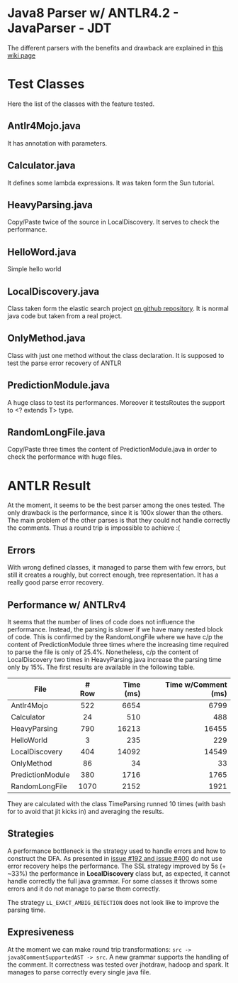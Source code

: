 # Java8 Parser w/ ANTLR4.2 - JavaParser - JDT

The different parsers with the benefits and drawback are explained in [this wiki page](https://rtse-isys.aau.at/giovanni.liva/java-parser/wikis/home)

# Test Classes

Here the list of the classes with the feature tested.

## Antlr4Mojo.java 
It has annotation with parameters.


## Calculator.java
It defines some lambda expressions. It was taken form the Sun tutorial.

## HeavyParsing.java
Copy/Paste twice of the source in LocalDiscovery. It serves to check the performance.

## HelloWord.java
Simple hello world

## LocalDiscovery.java
Class taken form the elastic search project [on github repository](https://github.com/elastic/elasticsearch/tree/master/core/src/main/java/org/elasticsearch/discovery).
It is normal java code but taken from a real project.

## OnlyMethod.java
Class with just one method without the class declaration. It is supposed to test the parse error recovery of ANTLR

## PredictionModule.java
A huge class to test its performances. Moreover it testsRoutes the support to <? extends T> type.

## RandomLongFile.java
Copy/Paste three times the content of PredictionModule.java in order to check the performance with huge files.


# ANTLR Result

At the moment, it seems to be the best parser among the ones tested. The only drawback is the performance, since it is 100x slower than the others.
The main problem of the other parses is that they could not handle correctly the comments. Thus a round trip is impossible to achieve :( 

## Errors
With wrong defined classes, it managed to parse them with few errors, but still it creates a roughly, but correct enough, tree representation.
It has a really good parse error recovery.

## Performance w/ ANTLRv4
It seems that the number of lines of code does not influence the performance. 
Instead, the parsing is slower if we have many nested block of code.
This is confirmed by the RandomLongFile where we have c/p the content of PredictionModule three times where the increasing time required to parse the file is only of 25.4%.
Nonetheless, c/p the content of LocalDiscovery two times in HeavyParsing.java increase the parsing time only by 15%.
The first results are available in the following table.



| File             | # Row           | Time (ms)  | Time w/Comment (ms) |
|------------------|:---------------:|-----------:|--------------------:|
| Antlr4Mojo       | 522             | 6654       | 6799                |
| Calculator       | 24              | 510        | 488                 | 
| HeavyParsing     | 790             | 16213      | 16455               |
| HelloWorld       | 3               | 235        | 229                 |
| LocalDiscovery   | 404             | 14092      | 14549               |
| OnlyMethod       | 86              | 34         | 33                  |
| PredictionModule | 380             | 1716       | 1765                |  
| RandomLongFile   | 1070            | 2152       | 1921                |

They are calculated with the class TimeParsing runned 10 times (with bash for to avoid that jit kicks in) and averaging the results.

## Strategies
A performance bottleneck is the strategy used to handle errors and how to construct the DFA.
As presented in [issue #192 and issue #400](https://github.com/antlr/antlr4/issues/192) do not use error recovery helps the performance.
The SSL strategy improved by 5s (+ ~33%) the performance in **LocalDiscovery** class but, as expected, it cannot handle correctly the full java grammar.
For some classes it throws some errors and it do not manage to parse them correctly. 

The strategy `LL_EXACT_AMBIG_DETECTION` does not look like to improve the parsing time.

## Expresiveness
At the moment we can make round trip transformations: `src -> java8CommentSupportedAST -> src`. A new grammar supports the handling of the comment. 
It correctness was tested over jhotdraw, hadoop and spark.
It manages to parse correctly every single java file.
